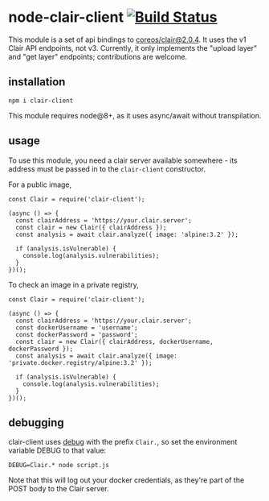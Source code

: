 # node-clair-client [![Build Status](https://travis-ci.org/gempesaw/node-clair-client.svg?branch=master)](https://travis-ci.org/gempesaw/node-clair-client)

This module is a set of api bindings to
[coreos/clair@2.0.4][clair]. It uses the v1 Clair API endpoints, not
v3. Currently, it only implements the "upload layer" and "get layer"
endpoints; contributions are welcome.

## installation

```
npm i clair-client
```

This module requires node@8+, as it uses async/await without
transpilation.

## usage

To use this module, you need a clair server available somewhere - its
address must be passed in to the `clair-client` constructor.

For a public image,

```
const Clair = require('clair-client');

(async () => {
  const clairAddress = 'https://your.clair.server';
  const clair = new Clair({ clairAddress });
  const analysis = await clair.analyze({ image: 'alpine:3.2' });

  if (analysis.isVulnerable) {
    console.log(analysis.vulnerabilities);
  }
})();
```

To check an image in a private registry,

```
const Clair = require('clair-client');

(async () => {
  const clairAddress = 'https://your.clair.server';
  const dockerUsername = 'username';
  const dockerPassword = 'password';
  const clair = new Clair({ clairAddress, dockerUsername, dockerPassword });
  const analysis = await clair.analyze({ image: 'private.docker.registry/alpine:3.2' });

  if (analysis.isVulnerable) {
    console.log(analysis.vulnerabilities);
  }
})();
```

## debugging

clair-client uses [debug][] with the prefix `Clair.`, so set the
environment variable DEBUG to that value:

```
DEBUG=Clair.* node script.js
```

Note that this will log out your docker credentials, as they're part
of the POST body to the Clair server.

[clair]: https://github.com/coreos/clair/tree/v2.0.4
[debug]: https://www.npmjs.com/package/debug
